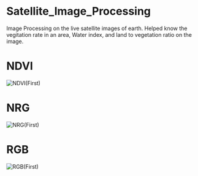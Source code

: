 # Satellite_Image_Processing
Image Processing on the live satellite images of earth. Helped know the vegitation rate in an area, Water index, and land to vegetation ratio on the image.
# NDVI
![NDVI(First)](https://user-images.githubusercontent.com/65583643/194739186-882c6201-db1a-4a14-8e2c-2037c8277f7f.png)

# NRG
![NRG(First)](https://user-images.githubusercontent.com/65583643/194739190-a1f292ea-ce53-4298-a635-9b0fb611d4b0.png)

# RGB
![RGB(First)](https://user-images.githubusercontent.com/65583643/194739192-a924d94f-bc65-4948-919e-aea362934d23.png)
